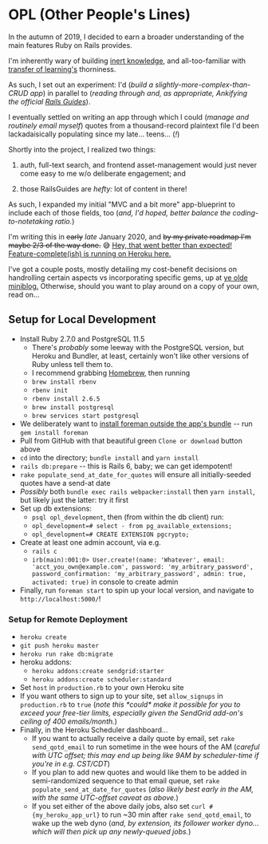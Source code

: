# OPL (Other People's Lines)

In the autumn of 2019, I decided to earn a broader understanding of the main features Ruby on Rails provides. 

I'm inherently wary of building [inert knowledge](https://en.wikipedia.org/wiki/Inert_knowledge), and all-too-familiar with [transfer of learning's](https://en.wikipedia.org/wiki/Transfer_of_learning) thorniness. 

As such, I set out an experiment: I'd (_build a slightly-more-complex-than-CRUD app_) in parallel to (_reading through and, as appropriate, Ankifying the official [Rails Guides](https://guides.rubyonrails.org/)_). 

I eventually settled on writing an app through which I could (_manage and routinely email myself_) quotes from a thousand-record plaintext file I'd been lackadaisically populating since my late... teens... (_!_)

Shortly into the project, I realized two things: 

1. auth, full-text search, and frontend asset-management would just never come easy to me w/o deliberate engagement; and 

2. those RailsGuides are _hefty:_ lot of content in there! 

As such, I expanded my initial "MVC and a bit more" app-blueprint to include each of those fields, too (_and, I'd hoped, better balance the coding-to-notetaking ratio._)

I'm writing this in ~~early~~ _late_ January 2020, and ~~by my private roadmap I'm maybe 2/3 of the way done.~~ 😅 [Hey, that went better than expected! Feature-complete(ish) is running on Heroku here.](https://itsopl.herokuapp.com/quotes)

I've got a couple posts, mostly detailing my cost-benefit decisions on handrolling certain aspects vs incorporating specific gems, up at [ye olde miniblog.](https://www.suss.world/) Otherwise, should you want to play around on a copy of your own, read on...

## Setup for Local Development
  - Install Ruby 2.7.0 and PostgreSQL 11.5
    - There's _probably_ some leeway with the PostgreSQL version, but Heroku and Bundler, at least, certainly won't like other versions of Ruby unless tell them to.
    - I recommend grabbing [Homebrew,](https://docs.brew.sh/Installation) then running
    - `brew install rbenv`
    - `rbenv init`
    - `rbenv install 2.6.5`
    - `brew install postgresql`
    - `brew services start postgresql`
  - We deliberately want to [install foreman outside the app's bundle](https://github.com/ddollar/foreman/wiki/Don't-Bundle-Foreman) -- run `gem install foreman`
  - Pull from GitHub with that beautiful green `Clone or download` button above
  - `cd` into the directory; `bundle install` and `yarn install`
  - `rails db:prepare` -- this is Rails 6, baby; we can get idempotent!
  - `rake populate_send_at_date_for_quotes` will ensure all initially-seeded quotes have a send-at date
  - _Possibly_ both `bundle exec rails webpacker:install` then `yarn install`, but likely just the latter: try it first
  - Set up db extensions:
    - `psql opl_development`, then (from within the db client) run:
    - `opl_development=# select - from pg_available_extensions;`
    - `opl_development=# CREATE EXTENSION pgcrypto;`
  - Create at least one admin account, via e.g. 
    - `rails c`
    - `irb(main):001:0> User.create!(name: 'Whatever', email: 'acct_you_own@example.com', password: 'my_arbitrary_password', password_confirmation: 'my_arbitrary_password', admin: true, activated: true)` in console to create admin
  - Finally, run `foreman start` to spin up your local version, and navigate to `http://localhost:5000/`!

### Setup for Remote Deployment
  - `heroku create`
  - `git push heroku master`
  - `heroku run rake db:migrate`
  - heroku addons:
    - `heroku addons:create sendgrid:starter`
    - `heroku addons:create scheduler:standard`
  - Set `host` in `production.rb` to your own Heroku site
  - If you want others to sign up to your site, set `allow_signups` in `production.rb` to `true` (_note this \*could\* make it possible for you to exceed your free-tier limits, especially given the SendGrid add-on's ceiling of 400 emails/month._)
  - Finally, in the Heroku Scheduler dashboard... 
    - If you want to actually receive a daily quote by email, set `rake send_qotd_email` to run sometime in the wee hours of the AM (_careful with UTC offset; this may end up being like 9AM by scheduler-time if you're in e.g. CST/CDT_)
    - If you plan to add new quotes and would like them to be added in semi-randomized sequence to that email queue, set `rake populate_send_at_date_for_quotes` (_also likely best early in the AM, with the same UTC-offset caveat as above._)
    - If you set either of the above daily jobs, also set `curl #{my_heroku_app_url}` to run ~30 min after `rake send_qotd_email`, to wake up the web dyno (_and, by extension, its follower worker dyno... which will then pick up any newly-queued jobs._)
